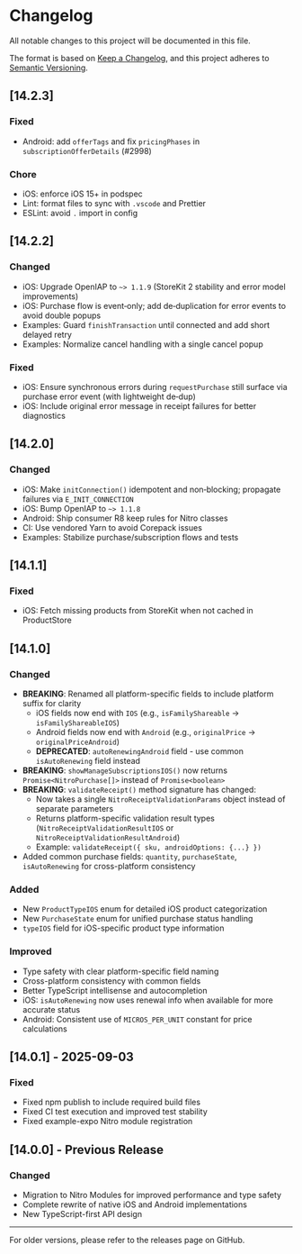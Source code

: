 # Changelog

All notable changes to this project will be documented in this file.

The format is based on [Keep a Changelog](https://keepachangelog.com/en/1.0.0/), and this project adheres to [Semantic Versioning](https://semver.org/spec/v2.0.0.html).

## [14.2.3]

### Fixed

- Android: add `offerTags` and fix `pricingPhases` in `subscriptionOfferDetails` (#2998)

### Chore

- iOS: enforce iOS 15+ in podspec
- Lint: format files to sync with `.vscode` and Prettier
- ESLint: avoid `.` import in config

## [14.2.2]

### Changed

- iOS: Upgrade OpenIAP to `~> 1.1.9` (StoreKit 2 stability and error model improvements)
- iOS: Purchase flow is event‑only; add de‑duplication for error events to avoid double popups
- Examples: Guard `finishTransaction` until connected and add short delayed retry
- Examples: Normalize cancel handling with a single cancel popup

### Fixed

- iOS: Ensure synchronous errors during `requestPurchase` still surface via purchase error event (with lightweight de‑dup)
- iOS: Include original error message in receipt failures for better diagnostics

## [14.2.0]

### Changed

- iOS: Make `initConnection()` idempotent and non‑blocking; propagate failures via `E_INIT_CONNECTION`
- iOS: Bump OpenIAP to `~> 1.1.8`
- Android: Ship consumer R8 keep rules for Nitro classes
- CI: Use vendored Yarn to avoid Corepack issues
- Examples: Stabilize purchase/subscription flows and tests

## [14.1.1]

### Fixed

- iOS: Fetch missing products from StoreKit when not cached in ProductStore

## [14.1.0]

### Changed

- **BREAKING**: Renamed all platform-specific fields to include platform suffix for clarity
  - iOS fields now end with `IOS` (e.g., `isFamilyShareable` → `isFamilyShareableIOS`)
  - Android fields now end with `Android` (e.g., `originalPrice` → `originalPriceAndroid`)
  - **DEPRECATED**: `autoRenewingAndroid` field - use common `isAutoRenewing` field instead
- **BREAKING**: `showManageSubscriptionsIOS()` now returns `Promise<NitroPurchase[]>` instead of `Promise<boolean>`
- **BREAKING**: `validateReceipt()` method signature has changed:
  - Now takes a single `NitroReceiptValidationParams` object instead of separate parameters
  - Returns platform-specific validation result types (`NitroReceiptValidationResultIOS` or `NitroReceiptValidationResultAndroid`)
  - Example: `validateReceipt({ sku, androidOptions: {...} })`
- Added common purchase fields: `quantity`, `purchaseState`, `isAutoRenewing` for cross-platform consistency

### Added

- New `ProductTypeIOS` enum for detailed iOS product categorization
- New `PurchaseState` enum for unified purchase status handling
- `typeIOS` field for iOS-specific product type information

### Improved

- Type safety with clear platform-specific field naming
- Cross-platform consistency with common fields
- Better TypeScript intellisense and autocompletion
- iOS: `isAutoRenewing` now uses renewal info when available for more accurate status
- Android: Consistent use of `MICROS_PER_UNIT` constant for price calculations

## [14.0.1] - 2025-09-03

### Fixed

- Fixed npm publish to include required build files
- Fixed CI test execution and improved test stability
- Fixed example-expo Nitro module registration

## [14.0.0] - Previous Release

### Changed

- Migration to Nitro Modules for improved performance and type safety
- Complete rewrite of native iOS and Android implementations
- New TypeScript-first API design

---

For older versions, please refer to the releases page on GitHub.

